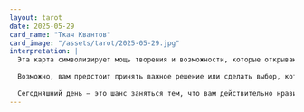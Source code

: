 ```yaml
---
layout: tarot
date: 2025-05-29
card_name: "Ткач Квантов"
card_image: "/assets/tarot/2025-05-29.jpg"
interpretation: |
  Эта карта символизирует мощь творения и возможности, которые открываются перед вами. Ткач Квантов — это олицетворение гармонии и баланса, она предлагает вам взглянуть на свою жизнь как на полотно, на котором вы можете создавать свои мечты и желания. Сегодня вы обладаете особой способностью влиять на свою реальность, используя свои мысли и намерения. Обратите внимание на свои мечты: они могут стать вашим путеводителем в этот день.
  
  Возможно, вам предстоит принять важное решение или сделать выбор, который повлияет на вашу жизнь. Не бойтесь следовать своим инстинктам и доверьтесь своему внутреннему голосу. Эта карта также подчеркивает важность сотрудничества и взаимодействия с другими. Объединяя усилия, вы можете создать нечто поистине удивительное.
  
  Сегодняшний день — это шанс заняться тем, что вам действительно нравится, и впустить в свою жизнь больше творчества. Используйте свои таланты и способности, чтобы создать что-то новое. Не забывайте, что вы — архитектор своей судьбы, и у вас есть все необходимые инструменты для достижения успеха. Откройте свое сердце и дайте волю своим идеям!
---
```

